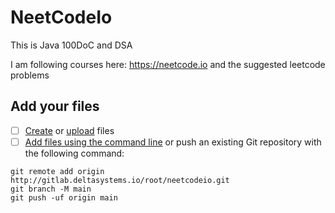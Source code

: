 # NeetCodeIo

This is Java 100DoC and DSA

I am following courses here: https://neetcode.io and the suggested leetcode problems

## Add your files

- [ ] [Create](https://docs.gitlab.com/ee/user/project/repository/web_editor.html#create-a-file) or [upload](https://docs.gitlab.com/ee/user/project/repository/web_editor.html#upload-a-file) files
- [ ] [Add files using the command line](https://docs.gitlab.com/ee/gitlab-basics/add-file.html#add-a-file-using-the-command-line) or push an existing Git repository with the following command:

```
git remote add origin http://gitlab.deltasystems.io/root/neetcodeio.git
git branch -M main
git push -uf origin main
```
